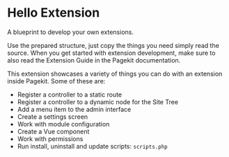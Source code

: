 # Hello Extension

A blueprint to develop your own extensions.

Use the prepared structure, just copy the things you need simply read the source. When you get started with extension development, make sure to also read the Extension Guide in the Pagekit documentation.

This extension showcases a variety of things you can do with an extension inside Pagekit. Some of these are:

- Register a controller to a static route
- Register a controller to a dynamic node for the Site Tree
- Add a menu item to the admin interface
- Create a settings screen
- Work with module configuration
- Create a Vue component
- Work with permissions
- Run install, uninstall and update scripts: `scripts.php`
